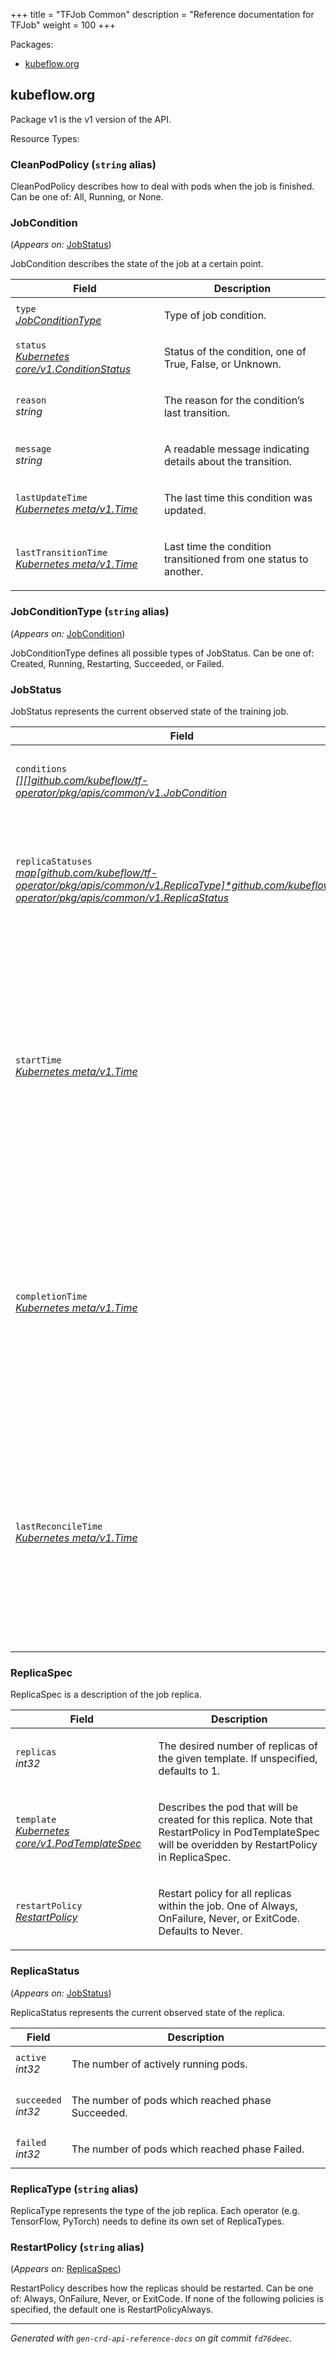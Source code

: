 +++
title = "TFJob Common"
description = "Reference documentation for TFJob"
weight = 100
+++
<p>Packages:</p>
<ul>
<li>
<a href="#kubeflow.org">kubeflow.org</a>
</li>
</ul>
<h2 id="kubeflow.org">kubeflow.org</h2>
<p>
<p>Package v1 is the v1 version of the API.</p>
</p>
Resource Types:
<ul></ul>
<h3 id="github.com/kubeflow/tf-operator/pkg/apis/common/v1.CleanPodPolicy">CleanPodPolicy
(<code>string</code> alias)</p></h3>
<p>
<p>CleanPodPolicy describes how to deal with pods when the job is finished. Can be one
of: All, Running, or None.</p>
</p>
<h3 id="github.com/kubeflow/tf-operator/pkg/apis/common/v1.JobCondition">JobCondition
</h3>
<p>
(<em>Appears on:</em>
<a href="#github.com%2fkubeflow%2ftf-operator%2fpkg%2fapis%2fcommon%2fv1.JobStatus">JobStatus</a>)
</p>
<p>
<p>JobCondition describes the state of the job at a certain point.</p>
</p>
<div class="table-responsive"><table class="table table-bordered">
<thead class="thead-light">
<tr>
<th>Field</th>
<th>Description</th>
</tr>
</thead>
<tbody>
<tr>
<td>
<code>type</code></br>
<em>
<a href="#github.com/kubeflow/tf-operator/pkg/apis/common/v1.JobConditionType">
JobConditionType
</a>
</em>
</td>
<td>
<p>Type of job condition.</p>
</td>
</tr>
<tr>
<td>
<code>status</code></br>
<em>
<a href="https://kubernetes.io/docs/reference/generated/kubernetes-api/v1.13/#conditionstatus-v1-core">
Kubernetes core/v1.ConditionStatus
</a>
</em>
</td>
<td>
<p>Status of the condition, one of True, False, or Unknown.</p>
</td>
</tr>
<tr>
<td>
<code>reason</code></br>
<em>
string
</em>
</td>
<td>
<p>The reason for the condition&rsquo;s last transition.</p>
</td>
</tr>
<tr>
<td>
<code>message</code></br>
<em>
string
</em>
</td>
<td>
<p>A readable message indicating details about the transition.</p>
</td>
</tr>
<tr>
<td>
<code>lastUpdateTime</code></br>
<em>
<a href="https://kubernetes.io/docs/reference/generated/kubernetes-api/v1.13/#time-v1-meta">
Kubernetes meta/v1.Time
</a>
</em>
</td>
<td>
<p>The last time this condition was updated.</p>
</td>
</tr>
<tr>
<td>
<code>lastTransitionTime</code></br>
<em>
<a href="https://kubernetes.io/docs/reference/generated/kubernetes-api/v1.13/#time-v1-meta">
Kubernetes meta/v1.Time
</a>
</em>
</td>
<td>
<p>Last time the condition transitioned from one status to another.</p>
</td>
</tr>
</tbody>
</table>
<h3 id="github.com/kubeflow/tf-operator/pkg/apis/common/v1.JobConditionType">JobConditionType
(<code>string</code> alias)</p></h3>
<p>
(<em>Appears on:</em>
<a href="#github.com%2fkubeflow%2ftf-operator%2fpkg%2fapis%2fcommon%2fv1.JobCondition">JobCondition</a>)
</p>
<p>
<p>JobConditionType defines all possible types of JobStatus. Can be one of:
Created, Running, Restarting, Succeeded, or Failed.</p>
</p>
<h3 id="github.com/kubeflow/tf-operator/pkg/apis/common/v1.JobStatus">JobStatus
</h3>
<p>
<p>JobStatus represents the current observed state of the training job.</p>
</p>
<div class="table-responsive"><table class="table table-bordered">
<thead class="thead-light">
<tr>
<th>Field</th>
<th>Description</th>
</tr>
</thead>
<tbody>
<tr>
<td>
<code>conditions</code></br>
<em>
<a href="#github.com/kubeflow/tf-operator/pkg/apis/common/v1.JobCondition">
[][]github.com/kubeflow/tf-operator/pkg/apis/common/v1.JobCondition
</a>
</em>
</td>
<td>
<p>An array of current observed job conditions.</p>
</td>
</tr>
<tr>
<td>
<code>replicaStatuses</code></br>
<em>
<a href="#github.com/kubeflow/tf-operator/pkg/apis/common/v1.ReplicaStatus">
map[github.com/kubeflow/tf-operator/pkg/apis/common/v1.ReplicaType]*github.com/kubeflow/tf-operator/pkg/apis/common/v1.ReplicaStatus
</a>
</em>
</td>
<td>
<p>A map from ReplicaType (key) to ReplicaStatus (value), specifying the status of each replica.</p>
</td>
</tr>
<tr>
<td>
<code>startTime</code></br>
<em>
<a href="https://kubernetes.io/docs/reference/generated/kubernetes-api/v1.13/#time-v1-meta">
Kubernetes meta/v1.Time
</a>
</em>
</td>
<td>
<p>Represents the time when the job was acknowledged by the job controller.
It is not guaranteed to be set in happens-before order across separate operations.
It is represented in RFC3339 form and is in UTC.</p>
</td>
</tr>
<tr>
<td>
<code>completionTime</code></br>
<em>
<a href="https://kubernetes.io/docs/reference/generated/kubernetes-api/v1.13/#time-v1-meta">
Kubernetes meta/v1.Time
</a>
</em>
</td>
<td>
<p>Represents the time when the job was completed. It is not guaranteed to
be set in happens-before order across separate operations.
It is represented in RFC3339 form and is in UTC.</p>
</td>
</tr>
<tr>
<td>
<code>lastReconcileTime</code></br>
<em>
<a href="https://kubernetes.io/docs/reference/generated/kubernetes-api/v1.13/#time-v1-meta">
Kubernetes meta/v1.Time
</a>
</em>
</td>
<td>
<p>Represents the last time when the job was reconciled. It is not guaranteed to
be set in happens-before order across separate operations.
It is represented in RFC3339 form and is in UTC.</p>
</td>
</tr>
</tbody>
</table>
<h3 id="github.com/kubeflow/tf-operator/pkg/apis/common/v1.ReplicaSpec">ReplicaSpec
</h3>
<p>
<p>ReplicaSpec is a description of the job replica.</p>
</p>
<div class="table-responsive"><table class="table table-bordered">
<thead class="thead-light">
<tr>
<th>Field</th>
<th>Description</th>
</tr>
</thead>
<tbody>
<tr>
<td>
<code>replicas</code></br>
<em>
int32
</em>
</td>
<td>
<p>The desired number of replicas of the given template.
If unspecified, defaults to 1.</p>
</td>
</tr>
<tr>
<td>
<code>template</code></br>
<em>
<a href="https://kubernetes.io/docs/reference/generated/kubernetes-api/v1.13/#podtemplatespec-v1-core">
Kubernetes core/v1.PodTemplateSpec
</a>
</em>
</td>
<td>
<p>Describes the pod that will be created for this replica. Note that
RestartPolicy in PodTemplateSpec will be overidden by RestartPolicy in ReplicaSpec.</p>
</td>
</tr>
<tr>
<td>
<code>restartPolicy</code></br>
<em>
<a href="#github.com/kubeflow/tf-operator/pkg/apis/common/v1.RestartPolicy">
RestartPolicy
</a>
</em>
</td>
<td>
<p>Restart policy for all replicas within the job.
One of Always, OnFailure, Never, or ExitCode.
Defaults to Never.</p>
</td>
</tr>
</tbody>
</table>
<h3 id="github.com/kubeflow/tf-operator/pkg/apis/common/v1.ReplicaStatus">ReplicaStatus
</h3>
<p>
(<em>Appears on:</em>
<a href="#github.com%2fkubeflow%2ftf-operator%2fpkg%2fapis%2fcommon%2fv1.JobStatus">JobStatus</a>)
</p>
<p>
<p>ReplicaStatus represents the current observed state of the replica.</p>
</p>
<div class="table-responsive"><table class="table table-bordered">
<thead class="thead-light">
<tr>
<th>Field</th>
<th>Description</th>
</tr>
</thead>
<tbody>
<tr>
<td>
<code>active</code></br>
<em>
int32
</em>
</td>
<td>
<p>The number of actively running pods.</p>
</td>
</tr>
<tr>
<td>
<code>succeeded</code></br>
<em>
int32
</em>
</td>
<td>
<p>The number of pods which reached phase Succeeded.</p>
</td>
</tr>
<tr>
<td>
<code>failed</code></br>
<em>
int32
</em>
</td>
<td>
<p>The number of pods which reached phase Failed.</p>
</td>
</tr>
</tbody>
</table>
<h3 id="github.com/kubeflow/tf-operator/pkg/apis/common/v1.ReplicaType">ReplicaType
(<code>string</code> alias)</p></h3>
<p>
<p>ReplicaType represents the type of the job replica. Each operator (e.g. TensorFlow, PyTorch)
needs to define its own set of ReplicaTypes.</p>
</p>
<h3 id="github.com/kubeflow/tf-operator/pkg/apis/common/v1.RestartPolicy">RestartPolicy
(<code>string</code> alias)</p></h3>
<p>
(<em>Appears on:</em>
<a href="#github.com%2fkubeflow%2ftf-operator%2fpkg%2fapis%2fcommon%2fv1.ReplicaSpec">ReplicaSpec</a>)
</p>
<p>
<p>RestartPolicy describes how the replicas should be restarted.
Can be one of: Always, OnFailure, Never, or ExitCode.
If none of the following policies is specified, the default one
is RestartPolicyAlways.</p>
</p>
<hr/>
<p><em>
Generated with <code>gen-crd-api-reference-docs</code>
on git commit <code>fd76deec</code>.
</em></p>
